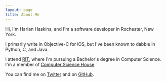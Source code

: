 ```yaml
---
layout: page
title: About Me
---
```


Hi, I'm Harlan Haskins, and I'm a software developer in Rochester, New York.

I primarily write in Objective-C for iOS, but I've been known to dabble in Python, C, and Java.

I attend [RIT](http://www.rit.edu), where I'm pursuing a Bachelor's degree in Computer Science. I'm a member of [Computer Science House](http://csh.rit.edu).

You can find me on [Twitter](http://twitter.com/harlanhaskins) and on [GitHub](http://github.com/harlanhaskins).
